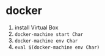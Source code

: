 # docker

1. install Virtual Box
2. `docker-machine start Char`
3. `docker-machine env Char`
4. `eval $(docker-machine env Char)`

